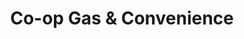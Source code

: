 ---
title: "Co-op Gas & Convenience"
url: /north-battleford/co-op-gas-and-convenience/
shop: convenience
---